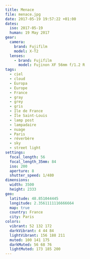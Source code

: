 ```yaml
---
title: Menace
file: menace.jpg
date: 2017-05-19 19:57:22 +01:00
dates:
  iso: 2017-05-19
  human: 19 May 2017
gear:
  camera:
    brand: Fujifilm
    model: X-T2
  lenses:
    - brand: Fujifilm
      model: Fujinon XF 56mm f/1.2 R
tags:
  - ciel
  - cloud
  - Europa
  - Europe
  - France
  - gray
  - grey
  - gris
  - Ile de France
  - Île Saint-Louis
  - lamp post
  - lampadaire
  - nuage
  - Paris
  - réverbère
  - sky
  - street light
settings:
  focal_length: 56
  focal_length_35mm: 84
  iso: 200
  aperture: 8
  shutter_speed: 1/480
dimensions:
  width: 3500
  height: 2333
geo:
  latitude: 48.851044445
  longitude: 2.3561111116666664
  map: true
  country: France
  city: Paris
colors:
  vibrant: 52 132 172
  darkVibrant: 4 44 84
  lightVibrant: 156 188 211
  muted: 100 141 175
  darkMuted: 56 68 76
  lightMuted: 173 185 200
---
```



